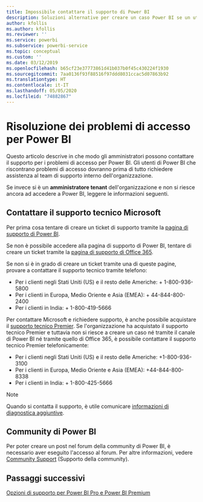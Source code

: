 ```yaml
---
title: Impossibile contattare il supporto di Power BI
description: Soluzioni alternative per creare un caso Power BI se un utente non può accedere
author: kfollis
ms.author: kfollis
ms.reviewer: ''
ms.service: powerbi
ms.subservice: powerbi-service
ms.topic: conceptual
ms.custom: ''
ms.date: 03/12/2019
ms.openlocfilehash: b65cf23e37773861d41b037b0f45c430224f1930
ms.sourcegitcommit: 7aa0136f93f88516f97ddd8031ccac5d07863b92
ms.translationtype: HT
ms.contentlocale: it-IT
ms.lasthandoff: 05/05/2020
ms.locfileid: "74882867"
---
```

# <a name="troubleshooting-sign-in-issues-for-power-bi"></a>Risoluzione dei problemi di accesso per Power BI

Questo articolo descrive in che modo gli amministratori possono contattare il supporto per i problemi di accesso per Power BI. Gli utenti di Power BI che riscontrano problemi di accesso dovranno prima di tutto richiedere assistenza al team di supporto interno dell'organizzazione.

Se invece si è un **amministratore tenant** dell'organizzazione e non si riesce ancora ad accedere a Power BI, leggere le informazioni seguenti.

## <a name="contact-microsoft-support"></a>Contattare il supporto tecnico Microsoft

Per prima cosa tentare di creare un ticket di supporto tramite la [pagina di supporto di Power BI](https://powerbi.microsoft.com/support/).

Se non è possibile accedere alla pagina di supporto di Power BI, tentare di creare un ticket tramite la [pagina di supporto di Office 365](https://support.office.com/home/contact).

Se non si è in grado di creare un ticket tramite una di queste pagine, provare a contattare il supporto tecnico tramite telefono:

* Per i clienti negli Stati Uniti (US) e il resto delle Americhe: + 1-800-936-5800
* Per i clienti in Europa, Medio Oriente e Asia (EMEA): + 44-844-800-2400
* Per i clienti in India: + 1-800-419-5666

Per contattare Microsoft e richiedere supporto, è anche possibile acquistare il [supporto tecnico Premier](https://support.microsoft.com/premier). Se l'organizzazione ha acquistato il supporto tecnico Premier e tuttavia non si riesce a creare un caso né tramite il canale di Power BI né tramite quello di Office 365, è possibile contattare il supporto tecnico Premier telefonicamente:

* Per i clienti negli Stati Uniti (US) e il resto delle Americhe: +1-800-936-3100
* Per i clienti in Europa, Medio Oriente e Asia (EMEA): +44-844-800-8338
* Per i clienti in India: + 1-800-425-5666

> [!Note]
> Quando si contatta il supporto, è utile comunicare [informazioni di diagnostica aggiuntive](service-admin-capturing-additional-diagnostic-information-for-power-bi.md).

## <a name="power-bi-community"></a>Community di Power BI

Per poter creare un post nel forum della community di Power BI, è necessario aver eseguito l'accesso al forum. Per altre informazioni, vedere [Community Support](https://community.powerbi.com/t5/Community-Support/ct-p/PBI_CommunitySupport) (Supporto della community).

## <a name="next-steps"></a>Passaggi successivi

[Opzioni di supporto per Power BI Pro e Power BI Premium](service-support-options.md)
